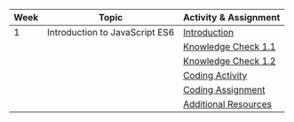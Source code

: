 | Week | Topic                  | Activity & Assignment |
|------|------------------------|-----------------------|
| 1    | Introduction to JavaScript ES6 | [Introduction](./Introduction_Instructions.pdf)         |
|      |                        | [Knowledge Check 1.1](https://docs.google.com/forms/d/1f6UtQo0zHjE_cggSv-aDGTaTB-pf9ZxDujBH1wdS0LQ)  |
|      |                        | [Knowledge Check 1.2](1https://docs.google.com/forms/d/1qLj0q5dBPon-VHAHHCYa_1Sne3dapq6GVicGpJja6SU)  |
|      |                        | [Coding Activity](https://classroom.github.com/a/iYA7b5HZ)      |
|      |                        | [Coding Assignment]()    |
|      |                        | [Additional Resources](./Additional%20Resources.pdf)  |
